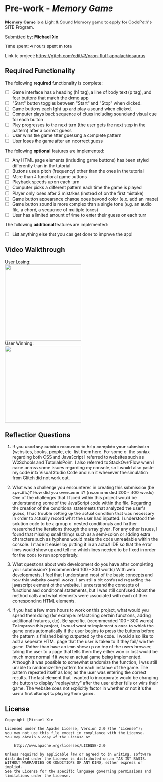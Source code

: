 # Pre-work - *Memory Game*

**Memory Game** is a Light & Sound Memory game to apply for CodePath's SITE Program. 

Submitted by: **Michael Xie**

Time spent: **4** hours spent in total

Link to project: https://glitch.com/edit/#!/noon-fluff-appalachiosaurus

## Required Functionality

The following **required** functionality is complete:

* [ ] Game interface has a heading (h1 tag), a line of body text (p tag), and four buttons that match the demo app
* [ ] "Start" button toggles between "Start" and "Stop" when clicked. 
* [ ] Game buttons each light up and play a sound when clicked. 
* [ ] Computer plays back sequence of clues including sound and visual cue for each button
* [ ] Play progresses to the next turn (the user gets the next step in the pattern) after a correct guess. 
* [ ] User wins the game after guessing a complete pattern
* [ ] User loses the game after an incorrect guess

The following **optional** features are implemented:

* [ ] Any HTML page elements (including game buttons) has been styled differently than in the tutorial
* [ ] Buttons use a pitch (frequency) other than the ones in the tutorial
* [ ] More than 4 functional game buttons
* [ ] Playback speeds up on each turn
* [ ] Computer picks a different pattern each time the game is played
* [ ] Player only loses after 3 mistakes (instead of on the first mistake)
* [ ] Game button appearance change goes beyond color (e.g. add an image)
* [ ] Game button sound is more complex than a single tone (e.g. an audio file, a chord, a sequence of multiple tones)
* [ ] User has a limited amount of time to enter their guess on each turn

The following **additional** features are implemented:

- [ ] List anything else that you can get done to improve the app!

## Video Walkthrough
User Losing:<br>
<img src = "http://g.recordit.co/hKwc1O0KOq.gif" width=250><br>
User Winning: <br>
<img src = "http://g.recordit.co/sxsN7z9cIK.gif" width=250><br>


## Reflection Questions
1. If you used any outside resources to help complete your submission (websites, books, people, etc) list them here. 
For some of the syntax regarding both CSS and JavaScript I referred to websites such as W3Schools and TutorialsPoint. I also referred to StackOverFlow when 
I came across some issues regarding my console, so I would also paste my code into Visual Studio Code and run it whenever the simulation from Glitch did not work out.

2. What was a challenge you encountered in creating this submission (be specific)? How did you overcome it? (recommended 200 - 400 words) 
One of the challenges that I faced within this project would be understanding some of the JavaScript code within the file. Regarding the creation of the conditional statements that analyzed the user's guess, I had trouble setting up the actual condition that was necessary in order to actually record what the user had inputted. I understood the solution code to be a group of nested conditionals and further researched the iterations through the array given. For any other issues, I found that missing small things such as a semi-colon or adding extra characters such as hyphens would make the code unreadable within the console. I made it easier by putting it in an actual IDE so that the error lines would show up and tell me which lines needed to be fixed in order for the code to run appropriately.

3. What questions about web development do you have after completing your submission? (recommended 100 - 300 words) 
With web developments, I feel that I understand most of the basic concepts and how this website overall works. I am still a bit confused regarding the javascript element of the website. I understand the concepts of functions and conditional statements, but I was still confused about the method calls and what elements were associated with each of their corresponding HTML elements.

4. If you had a few more hours to work on this project, what would you spend them doing (for example: refactoring certain functions, adding additional features, etc). Be specific. (recommended 100 - 300 words) 
To improve this project, I would want to implement a case to which the game ends automatically if the user begins to press the buttons before the pattern is finished being outputted by the code. I would also like to add a seperate HTML page that the user is taken to if they fail/ win the game. Rather than have an icon show up on top of the users browser, taking the user to a page that tells them they either won or lost would be much more normal if it were an actual game being implemented. Although it was possible to somewhat randomize the function, I was still unable to randomize the pattern for each instance of the game. The pattern repeated itself as long as the user was entering the correct results. The last element that I wanted to incorporate would be changing the button to display "replay/retry" after the user either fails or wins their game. The website does not explicitly factor in whether or not it's the users first attempt to playing them game.


## License

    Copyright [Michael Xie]

    Licensed under the Apache License, Version 2.0 (the "License");
    you may not use this file except in compliance with the License.
    You may obtain a copy of the License at

        http://www.apache.org/licenses/LICENSE-2.0

    Unless required by applicable law or agreed to in writing, software
    distributed under the License is distributed on an "AS IS" BASIS,
    WITHOUT WARRANTIES OR CONDITIONS OF ANY KIND, either express or implied.
    See the License for the specific language governing permissions and
    limitations under the License.
